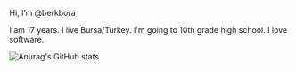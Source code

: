 Hi, I’m @berkbora

I am 17 years. I live Bursa/Turkey. I'm going to 10th grade high school. I love software.

![Anurag's GitHub stats](https://github-readme-stats.vercel.app/api?username=berkbora&show_icons=true&theme=radical)
